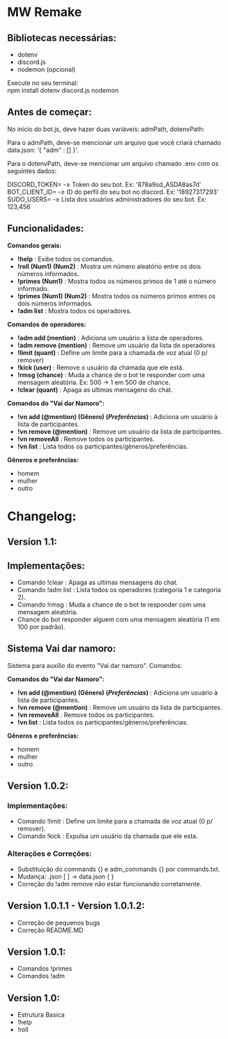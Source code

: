 # MW Remake

## Bibliotecas necessárias:

+ dotenv
+ discord.js
+ nodemon (opcional)

Execute no seu terminal:  
npm install dotenv discord.js nodemon

## Antes de começar:

No início do bot.js, deve hazer duas variáveis: admPath, dotenvPath:

Para o admPath, deve-se mencionar um arquivo que você criará chamado data.json: '{ "adm" : [] }'.  

Para o dotenvPath, deve-se mencionar um arquivo chamado .env com os seguintes dados:

DISCORD_TOKEN= -≥ Token do seu bot. Ex: '878a9sd_ASDA8as7d'  
BOT_CLIENT_ID= -≥ ID do perfil do seu bot no discord. Ex: '18927317293'  
SUDO_USERS= -≥ Lista dos usuários administradores do seu bot. Ex: 123,456

## Funcionalidades:

**Comandos gerais:**

+ **!help** : Exibe todos os comandos.
+ **!roll (Num1) (Num2)** : Mostra um número aleatório entre os dois números informados.
+ **!primes (Num1)** : Mostra todos os números primos de 1 até o número informado.
+ **!primes (Num1) (Num2)** : Mostra todos os números primos entres os dois números informados.
+ **!adm list** : Mostra todos os operadores.

**Comandos de operadores:**

+ **!adm add (mention)** : Adiciona um usuário a lista de operadores.
+ **!adm remove (mention)** : Remove um usuário da lista de operadores
+ **!limit (quant)** : Define um limite para a chamada de voz atual (0 p/ remover)
+ **!kick (user)** : Remove o usuário da chamada que ele está.
+ **!rmsg (chance)** : Muda a chance de o bot te responder com uma mensagem aleatória. Ex: 500 -> 1 em 500 de chance.
+ **!clear (quant)** : Apaga as ultimas mensagens do chat.

**Comandos do "Vai dar Namoro":**

+ **!vn add (@mention) (Gênero) (*Preferências*)** : Adiciona um usuário à lista de participantes.
+ **!vn remove (@mention)** : Remove um usuário da lista de participantes.
+ **!vn removeAll** : Remove todos os participantes.
+ **!vn list** : Lista todos os participantes/gêneros/preferências.

**Gêneros e preferências:**  
+ homem
+ mulher
+ outro

# Changelog:

## **Version 1.1**:

## Implementações:

+ Comando !clear : Apaga as ultimas mensagens do chat.
+ Comando !adm list : Lista todos os operadores (categoria 1 e categoria 2).
+ Comando !rmsg : Muda a chance de o bot te responder com uma mensagem aleatória.
+ Chance do bot responder alguem com uma mensagem aleatória (1 em 100 por padrão).

## Sistema Vai dar namoro:

Sistema para auxílio do evento "Vai dar namoro". Comandos:

**Comandos do "Vai dar Namoro":**

+ **!vn add (@mention) (Gênero) (*Preferências*)** : Adiciona um usuário à lista de participantes.
+ **!vn remove (@mention)** : Remove um usuário da lista de participantes.
+ **!vn removeAll** : Remove todos os participantes.
+ **!vn list** : Lista todos os participantes/gêneros/preferências.

**Gêneros e preferências:**  
+ homem
+ mulher
+ outro

## **Version 1.0.2**:

### Implementações:

+ Comando !limit : Define um limite para a chamada de voz atual (0 p/ remover).
+ Comando !kick : Expulsa um usuário da chamada que ele esta.


### Alterações e Correções:

+ Substituição do commands {} e adm_commands {} por commands.txt.
+ Mudança: .json [ ] -> data.json { }
+ Correção do !adm remove não estar funcionando corretamente.


## **Version 1.0.1.1 - Version 1.0.1.2**:

+ Correção de pequenos bugs
+ Correção README.MD

## **Version 1.0.1**:

+ Comandos !primes
+ Comandos !adm

## **Version 1.0**:

+ Estrutura Basica
+ !help
+ !roll



